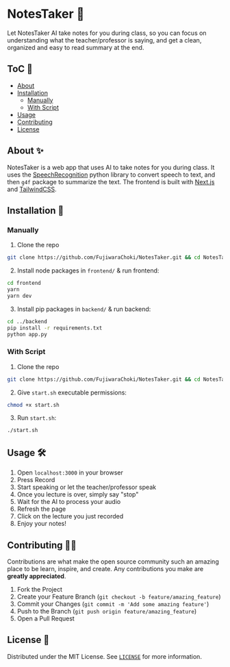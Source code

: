 # NotesTaker 📝

Let NotesTaker AI take notes for you during class, so you can focus on understanding what
the teacher/professor is saying, and get a clean, organized and easy to read summary at the end.

## ToC 📄

- [About](#about)
- [Installation](#installation)
  - [Manually](#manually)
  - [With Script](#with-script)
- [Usage](#usage)
- [Contributing](#contributing)
- [License](#license)

## About ✨

NotesTaker is a web app that uses AI to take notes for you during class. It uses the
[SpeechRecognition](https://pypi.org/project/SpeechRecognition/) python library to convert
speech to text, and then `g4f` package to summarize the text. The frontend is built with
[Next.js](https://nextjs.org/) and [TailwindCSS](https://tailwindcss.com/).

## Installation 🧰

### Manually

1. Clone the repo

```sh
git clone https://github.com/FujiwaraChoki/NotesTaker.git && cd NotesTaker
```

2. Install node packages in `frontend/` & run frontend:

```sh
cd frontend
yarn
yarn dev
```

3. Install pip packages in `backend/` & run backend:

```sh
cd ../backend
pip install -r requirements.txt
python app.py
```

### With Script

1. Clone the repo

```sh
git clone https://github.com/FujiwaraChoki/NotesTaker.git && cd NotesTaker
```

2. Give `start.sh` executable permissions:

```sh
chmod +x start.sh
```

3. Run `start.sh`:

```sh
./start.sh
```

## Usage 🛠️

1. Open `localhost:3000` in your browser
2. Press Record
3. Start speaking or let the teacher/professor speak
4. Once you lecture is over, simply say "stop"
5. Wait for the AI to process your audio
6. Refresh the page
7. Click on the lecture you just recorded
8. Enjoy your notes!

## Contributing 🙋‍♂️

Contributions are what make the open source community such an amazing place to be learn, inspire,
and create. Any contributions you make are **greatly appreciated**.

1. Fork the Project
2. Create your Feature Branch (`git checkout -b feature/amazing_feature`)
3. Commit your Changes (`git commit -m 'Add some amazing feature'`)
4. Push to the Branch (`git push origin feature/amazing_feature`)
5. Open a Pull Request

## License 📑

Distributed under the MIT License. See [`LICENSE`](LICENSE) for more information.
